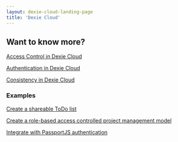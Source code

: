 ```yaml
---
layout: dexie-cloud-landing-page
title: 'Dexie Cloud'
---
```


## Want to know more?

<i class="fa fa-hand-o-right" aria-hidden="true"></i> [Access Control in Dexie Cloud](docs/access-control)

<i class="fa fa-hand-o-right" aria-hidden="true"></i> [Authentication in Dexie Cloud](docs/authentication)

<i class="fa fa-hand-o-right" aria-hidden="true"></i> [Consistency in Dexie Cloud](docs/consistency)

### Examples

<i class="fa fa-code" aria-hidden="true"></i> [Create a shareable ToDo list](docs/access-control#example-shareable-todo-list)

<i class="fa fa-code" aria-hidden="true"></i> [Create a role-based access controlled project management model](docs/access-control#example-a-simple-project-management-model)

<i class="fa fa-code" aria-hidden="true"></i> [Integrate with PassportJS authentication](<docs/db.cloud.configure()#example-integrate-custom-authentication>)

<br/>
